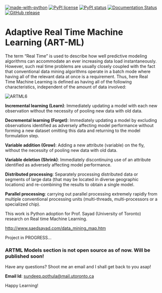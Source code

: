 [![made-with-python](https://img.shields.io/badge/Made%20with-Python-1f425f.svg)](https://www.python.org/)   [![PyPI license](https://img.shields.io/pypi/l/ansicolortags.svg)](https://github.com/angular/angular.js/blob/master/LICENSE)   [![PyPI status](https://img.shields.io/pypi/status/ansicolortags.svg)](https://pypi.python.org/pypi/ansicolortags/)   [![Documentation Status](https://readthedocs.org/projects/ansicolortags/badge/?version=latest)](https://adaptivemachinelearning.github.io/)    [![GitHub release](https://img.shields.io/github/release/Naereen/StrapDown.js.svg)](https://github.com/AdaptiveMachineLearning/artml/tree/master/python/artml)

# Adaptive Real Time Machine Learning (ART-ML)

The term “Real Time” is used to describe how well predictive modeling algorithms can accommodate an ever increasing data load instantaneously. However, such real time problems are usually closely coupled with the fact that conventional data mining algorithms operate in a batch mode where having all of the relevant data at once is a requirement. Thus, here Real Time Machine Learning  is defined as having all of the following characteristics, independent of the amount of data involved: 

![ARTML6](https://user-images.githubusercontent.com/36970153/55763008-58bb1b80-5a33-11e9-8255-ab4068373eef.JPG)


**Incremental learning (Learn)**: Immediately updating a model with each new observation without the necessity of pooling new data with old data.

**Decremental learning (Forget)**: Immediately updating a model by excluding observations identified as adversely affecting model performance without forming a new dataset omitting this data and returning to the model formulation step.

**Variable addition (Grow)**: Adding a new attribute (variable) on the fly, without the necessity of pooling new data with old data.

**Variable deletion (Shrink)**: Immediately discontinuing use of an attribute identified as adversely affecting model performance.

**Distributed processing**: Separately processing distributed data or segments of large data (that may be located in diverse geographic locations) and re-combining the results to obtain a single model.

**Parallel processing**: carrying out parallel processing extremely rapidly from multiple conventional processing units (multi-threads, multi-processors or a specialized chip).

This work is Python adoption for Prof. Sayad (University of Toronto) research on Real time Machine Learning.

http://www.saedsayad.com/data_mining_map.htm

Project in PROGRESS...

### ARTML Models section is not open source as of now. Will be published soon!

Have any questions? Shoot me an email and I shall get back to you asap! 

**Email Id**: sundeep.pothula@mail.utoronto.ca

Happy Learning! 

